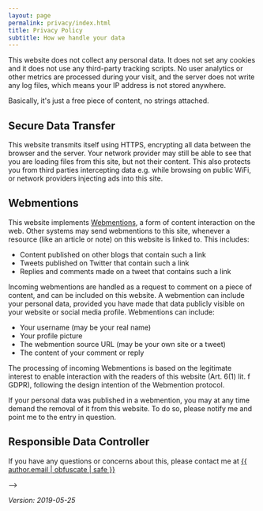 ```yaml
---
layout: page
permalink: privacy/index.html
title: Privacy Policy
subtitle: How we handle your data
---
```


This website does not collect any personal data. It does not set any cookies and it does not use any third-party tracking scripts. No user analytics or other metrics are processed during your visit, and the server does not write any log files, which means your IP address is not stored anywhere.

Basically, it's just a free piece of content, no strings attached.

## Secure Data Transfer

This website transmits itself using HTTPS, encrypting all data between the browser and the server. Your network provider may still be able to see that you are loading files from this site, but not their content. This also protects you from third parties intercepting data e.g. while browsing on public WiFi, or network providers injecting ads into this site.

## Webmentions

This website implements [Webmentions](https://en.wikipedia.org/wiki/Webmention), a form of content interaction on the web. Other systems may send webmentions to this site, whenever a resource (like an article or note) on this website is linked to. This includes:

* Content published on other blogs that contain such a link
* Tweets published on Twitter that contain such a link
* Replies and comments made on a tweet that contains such a link

Incoming webmentions are handled as a request to comment on a piece of content, and can be included on this website. A webmention can include your personal data, provided you have made that data publicly visible on your website or social media profile. Webmentions can include:

* Your username (may be your real name)
* Your profile picture
* The webmention source URL (may be your own site or a tweet)
* The content of your comment or reply

The processing of incoming Webmentions is based on the legitimate interest to enable interaction with the readers of this website (Art. 6(1) lit. f GDPR), following the design intention of the Webmention protocol.

If your personal data was published in a webmention, you may at any time demand the removal of it from this website. To do so, please notify me and point me to the entry in question.

## Responsible Data Controller

<!-- __Maximilian Böck__  
Antonigasse 55  
A-1170 Vienna  
Austria -->

If you have any questions or concerns about this, please contact me at <a href="mailto:{{ author.email | obfuscate | safe }}">{{ author.email | obfuscate | safe }}</a>

<!-- ## Official Complaint

It is within your rights to file an official complaint with the responsible data protection authority, should you believe this website is in violation of your privacy. I would still prefer that you reach out to me personally first - otherwise please contact:

__Österreichische Datenschutzbehörde__  
Hohenstaufengasse 3  
1010 Vienna, AT  
[dsb@dsb.gv.at](mailto:dsb@dsb.gv.at) --> -->

<p class="u-align-right"><em>Version: 2019-05-25</em></p>
